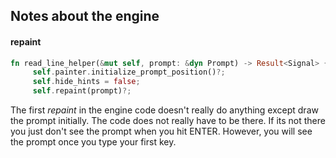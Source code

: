 
## Notes about the engine

#### repaint

```rust
fn read_line_helper(&mut self, prompt: &dyn Prompt) -> Result<Signal> {
     self.painter.initialize_prompt_position()?;
     self.hide_hints = false;
     self.repaint(prompt)?;
```

The first *repaint* in the engine code doesn't really do anything except draw
the prompt initially.  The code does not really have to be there.  If its
not there you just don't see the prompt when you hit ENTER.  However, you
will see the prompt once you type your first key.
